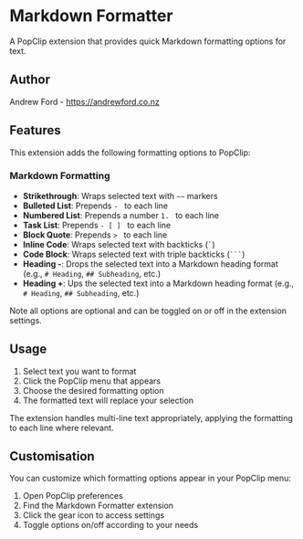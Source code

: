 # Markdown Formatter 

A PopClip extension that provides quick Markdown formatting options for text.

## Author

Andrew Ford - https://andrewford.co.nz

## Features

This extension adds the following formatting options to PopClip:

### Markdown Formatting

- **Strikethrough**: Wraps selected text with `~~` markers
- **Bulleted List**: Prepends `- ` to each line
- **Numbered List**: Prepends a number `1. ` to each line
- **Task List**: Prepends `- [ ] ` to each line
- **Block Quote**: Prepends `> ` to each line
- **Inline Code**: Wraps selected text with backticks (`` ` ``)
- **Code Block**: Wraps selected text with triple backticks (```` ``` ````) 
- **Heading -**: Drops the selected text into a Markdown heading format (e.g., `# Heading`, `## Subheading`, etc.)
- **Heading +**: Ups the selected text into a Markdown heading format (e.g., `# Heading`, `## Subheading`, etc.)

Note all options are optional and can be toggled on or off in the extension settings.

## Usage

1. Select text you want to format
2. Click the PopClip menu that appears
3. Choose the desired formatting option
4. The formatted text will replace your selection

The extension handles multi-line text appropriately, applying the formatting to each line where relevant.

## Customisation

You can customize which formatting options appear in your PopClip menu:

1. Open PopClip preferences
2. Find the Markdown Formatter extension
3. Click the gear icon to access settings
4. Toggle options on/off according to your needs


